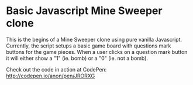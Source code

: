 # Basic Javascript Mine Sweeper clone
This is the begins of a Mine Sweeper clone using pure vanilla Javascript. Currently, the script setups a basic game board with questions mark buttons for the game pieces. When a user clicks on a question mark button it will either show a "1" (ie. bomb) or a "0" (ie. not a bomb).

Check out the code in action at CodePen: http://codepen.io/anon/pen/JRORXG


